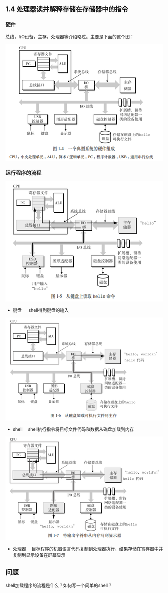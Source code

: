 ## 1.4 处理器读并解释存储在存储器中的指令
### 硬件
总线，I/O设备，主存，处理器等介绍略过。主要是下面的这个图：

<img src="./image/1-4-1.png" >

### 运行程序的流程
<img src="./image/1-4-2.png" >

- 键盘 　 shell得到键盘的输入  

<img src="./image/1-4-3.png" >

- shell　  shell执行指令将目标文件代码和数据从磁盘加载到内存  

<img src="./image/1-4-4.png" >

- 处理器 　目标程序的机器语言代码复制到处理器执行，结果存储在寄存器中并复制到显示设备在屏幕显示  

## 问题
shell加载程序的流程是什么？如何写一个简单的shell？  

